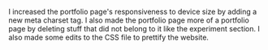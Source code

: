 I increased the portfolio page's responsiveness to device size by adding a new meta charset tag. I also made the portfolio page more of a portfolio page by deleting stuff that did not belong to it like the experiment section. I also made some edits to the CSS file to prettify the website.